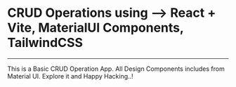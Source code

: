 # CRUD Operations using --> React + Vite, MaterialUI Components, TailwindCSS
--------------------------------------------------------------------------------
This is a Basic CRUD Operation App.
All Design Components includes from Material UI.
Explore it and Happy Hacking..!

